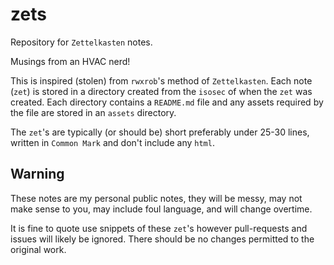# zets

Repository for `Zettelkasten` notes.

Musings from an HVAC nerd!

This is inspired (stolen)  from `rwxrob`'s method of `Zettelkasten`.  Each note (`zet`) is stored in a directory
created from the `isosec` of when the `zet` was created.  Each directory contains a `README.md` file and any assets
required by the file are stored in an `assets` directory.

The `zet`'s are typically (or should be) short preferably under 25-30 lines, written in `Common Mark` and don't
include any `html`.

## Warning

These notes are my personal public notes, they will be messy, may not make sense to you, may include foul language,
and will change overtime.

It is fine to quote use snippets of these `zet`'s however pull-requests and issues will likely be ignored.  There
should be no changes permitted to the original work.

